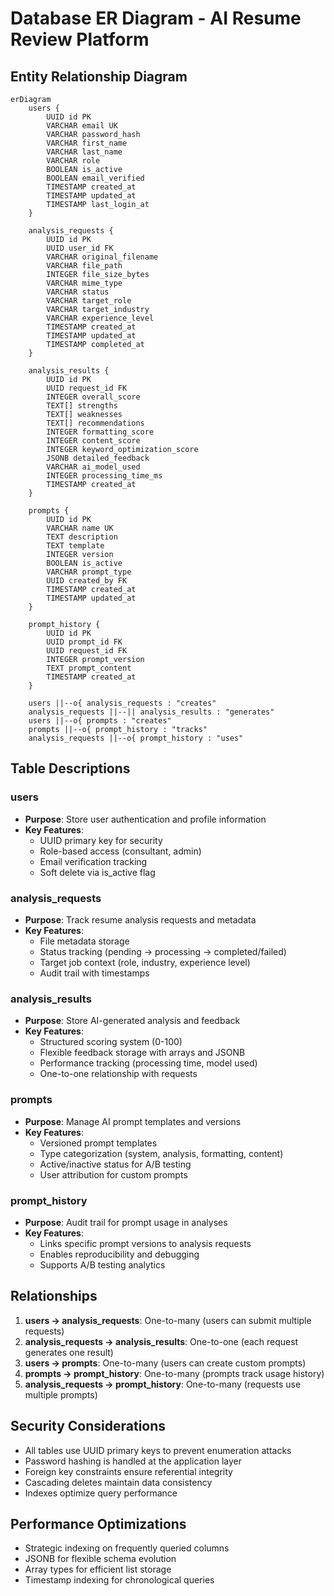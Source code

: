 # Database ER Diagram - AI Resume Review Platform

## Entity Relationship Diagram

```mermaid
erDiagram
    users {
        UUID id PK
        VARCHAR email UK
        VARCHAR password_hash
        VARCHAR first_name
        VARCHAR last_name
        VARCHAR role
        BOOLEAN is_active
        BOOLEAN email_verified
        TIMESTAMP created_at
        TIMESTAMP updated_at
        TIMESTAMP last_login_at
    }
    
    analysis_requests {
        UUID id PK
        UUID user_id FK
        VARCHAR original_filename
        VARCHAR file_path
        INTEGER file_size_bytes
        VARCHAR mime_type
        VARCHAR status
        VARCHAR target_role
        VARCHAR target_industry
        VARCHAR experience_level
        TIMESTAMP created_at
        TIMESTAMP updated_at
        TIMESTAMP completed_at
    }
    
    analysis_results {
        UUID id PK
        UUID request_id FK
        INTEGER overall_score
        TEXT[] strengths
        TEXT[] weaknesses
        TEXT[] recommendations
        INTEGER formatting_score
        INTEGER content_score
        INTEGER keyword_optimization_score
        JSONB detailed_feedback
        VARCHAR ai_model_used
        INTEGER processing_time_ms
        TIMESTAMP created_at
    }
    
    prompts {
        UUID id PK
        VARCHAR name UK
        TEXT description
        TEXT template
        INTEGER version
        BOOLEAN is_active
        VARCHAR prompt_type
        UUID created_by FK
        TIMESTAMP created_at
        TIMESTAMP updated_at
    }
    
    prompt_history {
        UUID id PK
        UUID prompt_id FK
        UUID request_id FK
        INTEGER prompt_version
        TEXT prompt_content
        TIMESTAMP created_at
    }

    users ||--o{ analysis_requests : "creates"
    analysis_requests ||--|| analysis_results : "generates"
    users ||--o{ prompts : "creates"
    prompts ||--o{ prompt_history : "tracks"
    analysis_requests ||--o{ prompt_history : "uses"
```

## Table Descriptions

### users
- **Purpose**: Store user authentication and profile information
- **Key Features**: 
  - UUID primary key for security
  - Role-based access (consultant, admin)
  - Email verification tracking
  - Soft delete via is_active flag

### analysis_requests
- **Purpose**: Track resume analysis requests and metadata
- **Key Features**:
  - File metadata storage
  - Status tracking (pending → processing → completed/failed)
  - Target job context (role, industry, experience level)
  - Audit trail with timestamps

### analysis_results
- **Purpose**: Store AI-generated analysis and feedback
- **Key Features**:
  - Structured scoring system (0-100)
  - Flexible feedback storage with arrays and JSONB
  - Performance tracking (processing time, model used)
  - One-to-one relationship with requests

### prompts
- **Purpose**: Manage AI prompt templates and versions
- **Key Features**:
  - Versioned prompt templates
  - Type categorization (system, analysis, formatting, content)
  - Active/inactive status for A/B testing
  - User attribution for custom prompts

### prompt_history
- **Purpose**: Audit trail for prompt usage in analyses
- **Key Features**:
  - Links specific prompt versions to analysis requests
  - Enables reproducibility and debugging
  - Supports A/B testing analytics

## Relationships

1. **users → analysis_requests**: One-to-many (users can submit multiple requests)
2. **analysis_requests → analysis_results**: One-to-one (each request generates one result)
3. **users → prompts**: One-to-many (users can create custom prompts)
4. **prompts → prompt_history**: One-to-many (prompts track usage history)
5. **analysis_requests → prompt_history**: One-to-many (requests use multiple prompts)

## Security Considerations

- All tables use UUID primary keys to prevent enumeration attacks
- Password hashing is handled at the application layer
- Foreign key constraints ensure referential integrity
- Cascading deletes maintain data consistency
- Indexes optimize query performance

## Performance Optimizations

- Strategic indexing on frequently queried columns
- JSONB for flexible schema evolution
- Array types for efficient list storage
- Timestamp indexing for chronological queries